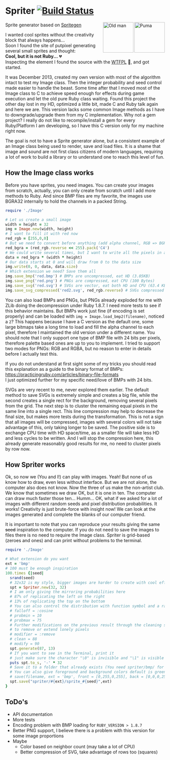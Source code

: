 # Spriter [![Build Status](https://travis-ci.org/Maumagnaguagno/Spriter.svg)](https://travis-ci.org/Maumagnaguagno/Spriter)
<a href="https://rawgithub.com/Maumagnaguagno/Spriter/master/sprites/svgc/sprite_65.svg" target="_blank">
<img src="https://rawgithub.com/Maumagnaguagno/Spriter/master/sprites/svgc/sprite_65.svg" align="right" width="96px" title="Puma" border="0"/>
</a>

<a href="https://rawgithub.com/Maumagnaguagno/Spriter/master/sprites/svgc/sprite_64.svg" target="_blank">
<img src="https://rawgithub.com/Maumagnaguagno/Spriter/master/sprites/svgc/sprite_64.svg" align="right" width="96px" title="Old man" border="0"/>
</a>

Sprite generator based on [Spritegen](http://tools.putpixel.com/spritegen.html)

I wanted cool sprites without the creativity block that always happens...  
Soon I found the site of putpixel generating several small sprites and thought:  
  **Cool, but it is not Ruby...** :broken_heart:  
Inspecting the element I found the source with the [WTFPL](http://www.wtfpl.net/) :speak_no_evil:, and got started.

It was December 2013, created my own version with most of the algorithm intact to test my Image class.
Then the integer probability and seed control made easier to handle the beast. Some time after that I moved most of the Image class to C to achieve speed enough for effects during game execution and let the old pure Ruby class waiting.
Found this project the other day lost in my HD, optimized a little bit, made C and Ruby talk again and here we are.
This version lacks some common Image methods as I have to downgrade/upgrade them from my C implementation. Why not a gem project? I really do not like to recompile/install a gem for every Ruby/Platform I am developing, so I have this C version only for my machine right now.

The goal is not to have a Sprite generator alone, but a consistent example of an Image class being used to render, save and load files. It is a shame that image and sound are not first class citizens of modern languages, requiring a lot of work to build a library or to understand one to reach this level of fun.

## How the Image class works
Before you have sprites, you need images. You can create your images from scratch, actually, you can only create from scratch until I add more methods to Ruby. And since BMP files are my favorite, the images use BGRA32 internally to hold the channels in a packed String.

```Ruby
require './Image'

# Let us create a small image
width = height = 32
img = Image.new(width, height)
# I want to fill it with red now
red_rgb = [255,0,0]
# But we need to convert before anything (add alpha channel, RGB => BGRA)
red_bgra = (red_rgb.reverse << 255).pack('C4')
# We could write several times, but I want to write all the pixels in a single call
data = red_bgra * (width * height)
# Our data starts at 0 and will draw from 0 to the data size
img.write(0, 0, data, data.size)
# Which extension we need? Save them all
img.save_bmp('red.bmp') # BMPs are uncompressed, eat HD (3.05KB)
img.save_png('red.png') # PNGs are compressed, eat CPU (100 Bytes)
img.save_svg('red.svg') # SVGs are vector, eat both HD and CPU (63.4 KB)
img.save_svg_compressed('red2.svg', red_rgb.reverse) # SVGs compressed (no background), the best (149 bytes)
```

You can also load BMPs and PNGs, but PNGs already exploded for me with ZLib doing the decompression under Ruby 1.8.7. I need more tests to see if this behavior maintains. But BMPs work just fine (if encoding is set properly) and can be loaded with ```img = Image.load_bmp2(filename)```, noticed a ```2```? This happens because I have a C version as the default one, some large bitmaps take a long time to load and fill the alpha channel to each pixel, therefore I maintained the old version under a different name. You should note that I only support one type of BMP file with 24 bits per pixels, therefore palette based ones are up to you to implement. I tried to support two modes for PNGs: RGB and RGBA, but no reason to enter in details before I actually test this.

If you do not understand at first sight some of my tricks you should read this explanation as a guide to the binary format of BMPs: https://practicingruby.com/articles/binary-file-formats  
I just optimized further for my specific need/love of BMPs with 24 bits.

SVGs are very recent to me, never explored them earlier. The default method to save SVGs is extremely simple and creates a big file, while the second creates a single rect for the background, removing several pixels from the grid.
The next step is to cluster the remaining equal pixels in the same line into a single rect. This line compression may help to decrease the final size, but makes more tests during the transformation. This is not a sign that all images will be compressed, images with several colors will not take advantage of this, only taking longer to be saved. The positive side is to exchange CPU time with HD space/time, as a smaller file will take less HD and less cycles to be written. And I will stop the compression here, this already generate reasonably good results for me, no need to cluster pixels by row now.

## How Spriter works
Ok, so now we (You and I!) can play with images. Yeah! But none of us know how to draw, even less without interface. But we are not alone, the computer also does not know. Now the three of us make the non-artist club. We know that sometimes we draw OK, but it is one in ten. The computer can draw much faster those ten... Humm... OK, what if we asked for a lot of images with different random seeds and pixel distribution probabilities. It works! Creativity is just brute-force with insight now! We can look at the images generated and complete the blanks of our computer friend.

It is important to note that you can reproduce your results giving the same ~~seed~~ inspiration to the computer. If you do not need to save the images to files there is no need to require the Image class. Spriter is grid-based (zeroes and ones) and can print without problems to the terminal.

```Ruby
require './Image'

# What extension do you want
ext = 'bmp'
# 100 must be enough inspiration
100.times {|seed|
  srand(seed)
  # 32x32 is my style, bigger images are harder to create with cool effects
  spt = Spriter.new(32, 32)
  # I am only giving the mirroring probabilities here
  # 87% of replicating the left on the right
  # 13% of replicating the top on the bottom
  # You can also control the distribution with function symbol and a range
  # falloff = :cosine
  # probmin = 10
  # probmax = 75
  # Further modifications on the previous result through the cleaning stage
  # to remove or extend lonely pixels
  # modifier = :remove
  # clean = 88
  # modify = 90
  spt.generate(87, 13)
  # If you want to see in the Terminal, print it
  # just make sure the character "\0" is invisible and "\1" is visible
  puts spt.to_s, '-' * 32
  # Save it to a folder that already exists (You need spriter/bmp/ for this to work)
  # You can also give foreground and background colors default is green on black
  # save(filename, ext = 'bmp', front = [0,255,0,255], back = [0,0,0,255])
  spt.save("spriter/#{ext}/sprite_#{seed}",ext)
}
```

## ToDo's
- API documentation
- More tests
- Encoding problem with BMP loading for ```RUBY_VERSION > 1.8.7```
- Better PNG support, I believe there is a problem with this version for some image proportions
- Maybe
  - Color based on neighbor count (may take a lot of CPU)
  - Better compression of SVG, take advantage of rows too (squares)
